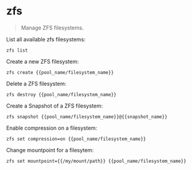 zfs
===

> Manage ZFS filesystems.

List all available zfs filesystems:

    zfs list

Create a new ZFS filesystem:

    zfs create {{pool_name/filesystem_name}}

Delete a ZFS filesystem:

    zfs destroy {{pool_name/filesystem_name}}

Create a Snapshot of a ZFS filesystem:

    zfs snapshot {{pool_name/filesystem_name}}@{{snapshot_name}}

Enable compression on a filesystem:

    zfs set compression=on {{pool_name/filesystem_name}}

Change mountpoint for a filesytem:

    zfs set mountpoint={{/my/mount/path}} {{pool_name/filesystem_name}}
